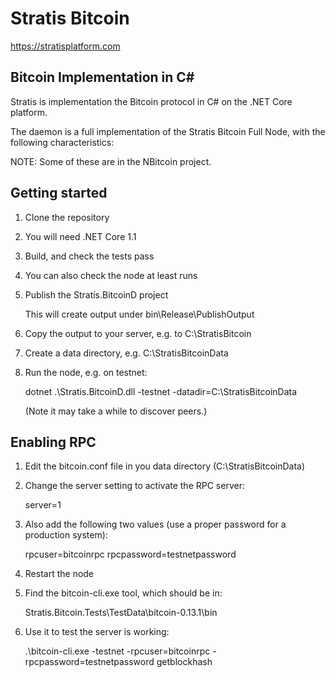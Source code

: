 Stratis Bitcoin
===============

https://stratisplatform.com

Bitcoin Implementation in C#
----------------------------

Stratis is implementation the Bitcoin protocol in C# on the .NET Core platform.

The daemon is a full implementation of the Stratis Bitcoin Full Node, with the following characteristics:


NOTE: Some of these are in the NBitcoin project.



Getting started
---------------

1. Clone the repository

2. You will need .NET Core 1.1

3. Build, and check the tests pass

4. You can also check the node at least runs

5. Publish the Stratis.BitcoinD project

   This will create output under bin\Release\PublishOutput

6. Copy the output to your server, e.g. to C:\StratisBitcoin

7. Create a data directory, e.g. C:\StratisBitcoinData

8. Run the node, e.g. on testnet:

   dotnet .\Stratis.BitcoinD.dll -testnet -datadir=C:\StratisBitcoinData

   (Note it may take a while to discover peers.)


Enabling RPC
------------

1. Edit the bitcoin.conf file in you data directory (C:\StratisBitcoinData)

2. Change the server setting to activate the RPC server:

   server=1

3. Also add the following two values (use a proper password for a production system):

   rpcuser=bitcoinrpc
   rpcpassword=testnetpassword

4. Restart the node

5. Find the bitcoin-cli.exe tool, which should be in:

   Stratis.Bitcoin.Tests\TestData\bitcoin-0.13.1\bin

6. Use it to test the server is working:

   .\bitcoin-cli.exe -testnet -rpcuser=bitcoinrpc -rpcpassword=testnetpassword getblockhash

